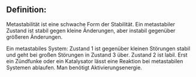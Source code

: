 
## Definition:
Metastabilität ist eine schwache Form der Stabilität. Ein metastabiler Zustand ist stabil gegen kleine Änderungen, aber instabil gegenüber größeren Änderungen.

Ein metastabiles System: Zustand 1 ist gegenüber kleinen Störungen stabil und geht bei großen Störungen in Zustand 3 über. Zustand 2 ist labil.
Erst ein Zündfunke oder ein Katalysator lässt eine Reaktion bei metastabilen Systemen ablaufen.
Man benötigt Aktivierungsenergie.